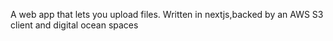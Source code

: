 A web app that lets you upload files.
Written in nextjs,backed by an AWS S3 client and digital ocean spaces
